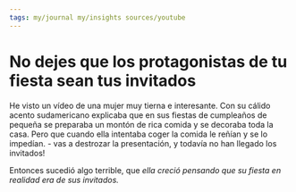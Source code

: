 ```yaml
---
tags: my/journal my/insights sources/youtube
---
```

# No dejes que los protagonistas de tu fiesta sean tus invitados
He visto un vídeo de una mujer muy tierna e interesante. Con su cálido acento sudamericano explicaba que en sus fiestas de cumpleaños de pequeña se preparaba un montón de rica comida y se decoraba toda la casa. Pero que cuando ella intentaba coger la comida le reñían y se lo impedían.  - vas a destrozar la presentación, y todavía no han llegado los invitados!

Entonces sucedió algo terrible, que *ella creció pensando que su fiesta en realidad era de sus invitados.*
